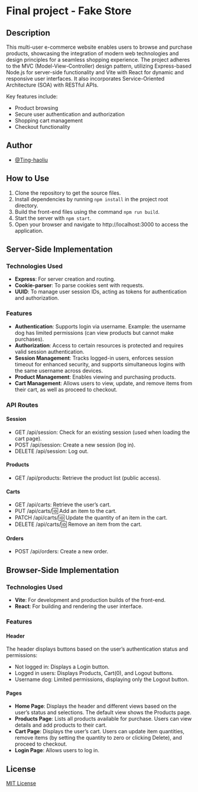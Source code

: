 # Final project - Fake Store
## Description
This multi-user e-commerce website enables users to browse and purchase products, showcasing the integration of modern web technologies and design principles for a seamless shopping experience. The project adheres to the MVC (Model-View-Controller) design pattern, utilizing Express-based Node.js for server-side functionality and Vite with React for dynamic and responsive user interfaces. It also incorporates Service-Oriented Architecture (SOA) with RESTful APIs.

Key features include:
* Product browsing
* Secure user authentication and authorization
* Shopping cart management
* Checkout functionality

## Author
- [@Ting-haoliu](https://github.com/ting-haoliu)

## How to Use
1. Clone the repository to get the source files.
2. Install dependencies by running `npm install` in the project root directory.
3. Build the front-end files using the command `npm run build`.
4. Start the server with `npm start`.
5. Open your browser and navigate to http://localhost:3000 to access the application.

## Server-Side Implementation
### Technologies Used
* **Express**: For server creation and routing.
* **Cookie-parser**: To parse cookies sent with requests.
* **UUID**: To manage user session IDs, acting as tokens for authentication and authorization.

### Features
* **Authentication**: Supports login via username. Example: the username dog has limited permissions (can view products but cannot make purchases).
* **Authorization**: Access to certain resources is protected and requires valid session authentication.
* **Session Management**: Tracks logged-in users, enforces session timeout for enhanced security, and supports simultaneous logins with the same username across devices.
* **Product Management**: Enables viewing and purchasing products.
* **Cart Management**: Allows users to view, update, and remove items from their cart, as well as proceed to checkout.

### API Routes
#### Session
* GET /api/session: Check for an existing session (used when loading the cart page).
* POST /api/session: Create a new session (log in).
* DELETE /api/session: Log out.
#### Products
* GET /api/products: Retrieve the product list (public access).
#### Carts
* GET /api/carts: Retrieve the user’s cart.
* PUT /api/carts/:id: Add an item to the cart.
* PATCH /api/carts/:id: Update the quantity of an item in the cart.
* DELETE /api/carts/:id: Remove an item from the cart.
#### Orders
* POST /api/orders: Create a new order.

## Browser-Side Implementation
### Technologies Used
* **Vite**: For development and production builds of the front-end.
* **React**: For building and rendering the user interface.
### Features
#### Header
The header displays buttons based on the user’s authentication status and permissions:
* Not logged in: Displays a Login button.
* Logged in users: Displays Products, Cart(0), and Logout buttons.
* Username dog: Limited permissions, displaying only the Logout button.

#### Pages
* **Home Page**: Displays the header and different views based on the user’s status and selections. The default view shows the Products page.
* **Products Page**: Lists all products available for purchase. Users can view details and add products to their cart.
* **Cart Page**: Displays the user’s cart. Users can update item quantities, remove items (by setting the quantity to zero or clicking Delete), and proceed to checkout.
* **Login Page**: Allows users to log in.

## License
[MIT License](https://choosealicense.com/licenses/mit/)